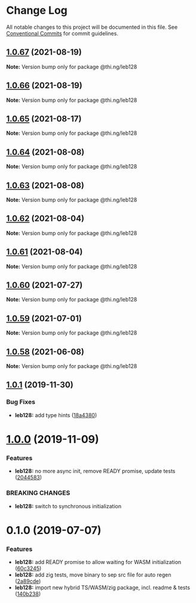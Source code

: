 # Change Log

All notable changes to this project will be documented in this file.
See [Conventional Commits](https://conventionalcommits.org) for commit guidelines.

## [1.0.67](https://github.com/thi-ng/umbrella/compare/@thi.ng/leb128@1.0.66...@thi.ng/leb128@1.0.67) (2021-08-19)

**Note:** Version bump only for package @thi.ng/leb128





## [1.0.66](https://github.com/thi-ng/umbrella/compare/@thi.ng/leb128@1.0.65...@thi.ng/leb128@1.0.66) (2021-08-19)

**Note:** Version bump only for package @thi.ng/leb128





## [1.0.65](https://github.com/thi-ng/umbrella/compare/@thi.ng/leb128@1.0.64...@thi.ng/leb128@1.0.65) (2021-08-17)

**Note:** Version bump only for package @thi.ng/leb128





## [1.0.64](https://github.com/thi-ng/umbrella/compare/@thi.ng/leb128@1.0.63...@thi.ng/leb128@1.0.64) (2021-08-08)

**Note:** Version bump only for package @thi.ng/leb128





## [1.0.63](https://github.com/thi-ng/umbrella/compare/@thi.ng/leb128@1.0.62...@thi.ng/leb128@1.0.63) (2021-08-08)

**Note:** Version bump only for package @thi.ng/leb128





## [1.0.62](https://github.com/thi-ng/umbrella/compare/@thi.ng/leb128@1.0.61...@thi.ng/leb128@1.0.62) (2021-08-04)

**Note:** Version bump only for package @thi.ng/leb128





## [1.0.61](https://github.com/thi-ng/umbrella/compare/@thi.ng/leb128@1.0.60...@thi.ng/leb128@1.0.61) (2021-08-04)

**Note:** Version bump only for package @thi.ng/leb128





## [1.0.60](https://github.com/thi-ng/umbrella/compare/@thi.ng/leb128@1.0.59...@thi.ng/leb128@1.0.60) (2021-07-27)

**Note:** Version bump only for package @thi.ng/leb128





## [1.0.59](https://github.com/thi-ng/umbrella/compare/@thi.ng/leb128@1.0.58...@thi.ng/leb128@1.0.59) (2021-07-01)

**Note:** Version bump only for package @thi.ng/leb128





## [1.0.58](https://github.com/thi-ng/umbrella/compare/@thi.ng/leb128@1.0.57...@thi.ng/leb128@1.0.58) (2021-06-08)

**Note:** Version bump only for package @thi.ng/leb128





## [1.0.1](https://github.com/thi-ng/umbrella/compare/@thi.ng/leb128@1.0.0...@thi.ng/leb128@1.0.1) (2019-11-30)

### Bug Fixes

* **leb128:** add type hints ([18a4380](https://github.com/thi-ng/umbrella/commit/18a4380336604f4a8fc890296d5c9dce5d9c0cd2))

# [1.0.0](https://github.com/thi-ng/umbrella/compare/@thi.ng/leb128@0.1.5...@thi.ng/leb128@1.0.0) (2019-11-09)

### Features

* **leb128:** no more async init, remove READY promise, update tests ([2044583](https://github.com/thi-ng/umbrella/commit/20445837f5af1891703e1c51fe8db56e69f11c86))

### BREAKING CHANGES

* **leb128:** switch to synchronous initialization

# 0.1.0 (2019-07-07)

### Features

* **leb128:** add READY promise to allow waiting for WASM initialization ([60c3245](https://github.com/thi-ng/umbrella/commit/60c3245))
* **leb128:** add zig tests, move binary to sep src file for auto regen ([2a89cde](https://github.com/thi-ng/umbrella/commit/2a89cde))
* **leb128:** import new hybrid TS/WASM/zig package, incl. readme & tests ([140b238](https://github.com/thi-ng/umbrella/commit/140b238))
